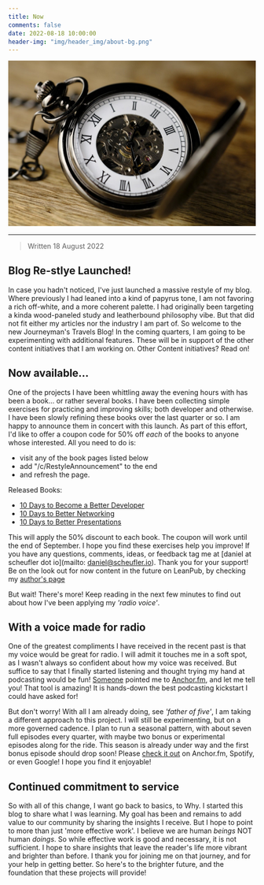 ```yaml
---
title: Now
comments: false
date: 2022-08-18 10:00:00
header-img: "img/header_img/about-bg.png"
---
```


![photo](../img/page_img/clock.jpg)

---

>Written 18 August 2022

## Blog Re-stlye Launched!
In case you hadn't noticed, I've just launched a massive restyle of my blog. Where previously I had leaned into a kind of papyrus tone, I am not favoring a rich off-white, and a more coherent palette. I had originally been targeting a kinda wood-paneled study and leatherbound philosophy vibe. But that did not fit either my articles nor the industry I am part of. So welcome to the new Journeyman's Travels Blog! In the coming quarters, I am going to be experimenting with additional features. These will be in support of the other content initiatives that I am working on. Other Content initiatives? Read on!

## Now available...
One of the projects I have been whittling away the evening hours with has been a book... or rather several books. I have been collecting simple exercises for practicing and improving skills; both developer and otherwise. I have been slowly refining these books over the last quarter or so. I am happy to announce them in concert with this launch. As part of this effort, I'd like to offer a coupon code for 50% off _each_ of the books to anyone whose interested. All you need to do is:
 - visit any of the book pages listed below
 - add "/c/RestyleAnnouncement" to the end
 - and refresh the page.

Released Books:
- [10 Days to Become a Better Developer](https://leanpub.com/10days-betterdeveloper)
- [10 Days to Better Networking](https://leanpub.com/10days-betternetworking)
- [10 Days to Better Presentations](https://leanpub.com/10days-betterpresentations)

This will apply the 50% discount to each book. The coupon will work until the end of September. I hope you find these exercises help you improve! If you have any questions, comments, ideas, or feedback tag me at [daniel at scheufler dot io](mailto: daniel@scheufler.io). Thank you for your support! Be on the look out for now content in the future on LeanPub, by checking my [author's page](https://leanpub.com/u/danielscheufler)

But wait! There's more! Keep reading in the next few minutes to find out about how I've been applying my _'radio voice'_.

## With a voice made for radio
One of the greatest compliments I have received in the recent past is that my voice would be great for radio. I will admit it touches me in a soft spot, as I wasn't always so confident about how my voice was received. But suffice to say that I finally started listening and thought trying my hand at podcasting would be fun! [Someone](https://www.linkedin.com/in/inna-aracri/) pointed me to [Anchor.fm](https://anchor.fm), and let me tell you! That tool is amazing! It is hands-down the best podcasting kickstart I could have asked for! 

But don't worry! With all I am already doing, see _'father of five'_, I am taking a different approach to this project. I will still be experimenting, but on a more governed cadence. I plan to run a seasonal pattern, with about seven full episodes every quarter, with maybe two bonus or experimental episodes along for the ride. This season is already under way and the first bonus episode should drop soon! Please [check it out](https://anchor.fm/journeymans-travels) on Anchor.fm, Spotify, or even Google! I hope you find it enjoyable!

## Continued commitment to service
So with all of this change, I want go back to basics, to Why. I started this blog to share what I was learning. My goal has been and remains to add value to our community by sharing the insights I receive. But I hope to point to more than just 'more effective work'. I believe we are human _beings_ NOT human _doings_. So while effective work is good and necessary, it is not sufficient. I hope to share insights that leave the reader's life more vibrant and brighter than before. I thank you for joining me on that journey, and for your help in getting better. So here's to the brighter future, and the foundation that these projects will provide!